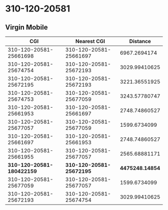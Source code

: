 # 310-120-20581
## Virgin Mobile


| CGI | Nearest CGI | Distance |
|-----|-------------|----------|
| 310-120-20581-25661698 | 310-120-20581-25661697 | 6967.2694174 |
| 310-120-20581-25674754 | 310-120-20581-25672193 | 3029.99410625 |
| 310-120-20581-25672195 | 310-120-20581-25672193 | 3221.36551925 |
| 310-120-20581-25674753 | 310-120-20581-25677059 | 3243.57780747 |
| 310-120-20581-25661953 | 310-120-20581-25661697 | 2748.74860527 |
| 310-120-20581-25677057 | 310-120-20581-25677059 | 1599.6734099 |
| 310-120-20581-25661697 | 310-120-20581-25661953 | 2748.74860527 |
| 310-120-20581-25661955 | 310-120-20581-25677057 | 2565.68881171 |
| **310-120-20581-180422159** | **310-120-20581-25672195** | **4475248.14854** |
| 310-120-20581-25677059 | 310-120-20581-25677057 | 1599.6734099 |
| 310-120-20581-25672193 | 310-120-20581-25674754 | 3029.99410625 |
